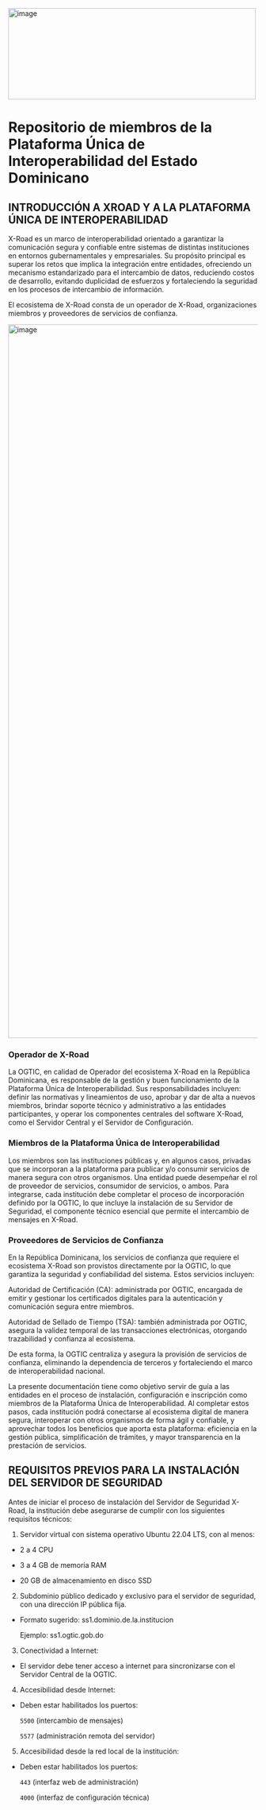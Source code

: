 <img width="500" height="184" alt="image" src="https://github.com/user-attachments/assets/a66fd358-e45a-4eda-8763-e2e4cf027cc9" />

# Repositorio de miembros de la Plataforma Única de Interoperabilidad del Estado Dominicano

## INTRODUCCIÓN A XROAD Y A LA PLATAFORMA ÚNICA DE INTEROPERABILIDAD

X-Road es un marco de interoperabilidad orientado a garantizar la comunicación segura y confiable entre sistemas de distintas instituciones en entornos gubernamentales y empresariales. Su propósito principal es superar los retos que implica la integración entre entidades, ofreciendo un mecanismo estandarizado para el intercambio de datos, reduciendo costos de desarrollo, evitando duplicidad de esfuerzos y fortaleciendo la seguridad en los procesos de intercambio de información.

El ecosistema de X-Road consta de un operador de X-Road, organizaciones miembros y proveedores de servicios de confianza.

<img width="2464" height="1438" alt="image" src="https://github.com/user-attachments/assets/1ff2b2de-789e-4107-929d-7e5ba9cb868e" />


### Operador de X-Road

La OGTIC, en calidad de Operador del ecosistema X-Road en la República Dominicana, es responsable de la gestión y buen funcionamiento de la Plataforma Única de Interoperabilidad. Sus responsabilidades incluyen: definir las normativas y lineamientos de uso, aprobar y dar de alta a nuevos miembros, brindar soporte técnico y administrativo a las entidades participantes, y operar los componentes centrales del software X-Road, como el Servidor Central y el Servidor de Configuración.

### Miembros de la Plataforma Única de Interoperabilidad

Los miembros son las instituciones públicas y, en algunos casos, privadas que se incorporan a la plataforma para publicar y/o consumir servicios de manera segura con otros organismos. Una entidad puede desempeñar el rol de proveedor de servicios, consumidor de servicios, o ambos. Para integrarse, cada institución debe completar el proceso de incorporación definido por la OGTIC, lo que incluye la instalación de su Servidor de Seguridad, el componente técnico esencial que permite el intercambio de mensajes en X-Road.

### Proveedores de Servicios de Confianza

En la República Dominicana, los servicios de confianza que requiere el ecosistema X-Road son provistos directamente por la OGTIC, lo que garantiza la seguridad y confiabilidad del sistema. Estos servicios incluyen:

Autoridad de Certificación (CA): administrada por OGTIC, encargada de emitir y gestionar los certificados digitales para la autenticación y comunicación segura entre miembros.

Autoridad de Sellado de Tiempo (TSA): también administrada por OGTIC, asegura la validez temporal de las transacciones electrónicas, otorgando trazabilidad y confianza al ecosistema.

De esta forma, la OGTIC centraliza y asegura la provisión de servicios de confianza, eliminando la dependencia de terceros y fortaleciendo el marco de interoperabilidad nacional.

La presente documentación tiene como objetivo servir de guía a las entidades en el proceso de instalación, configuración e inscripción como miembros de la Plataforma Única de Interoperabilidad. Al completar estos pasos, cada institución podrá conectarse al ecosistema digital de manera segura, interoperar con otros organismos de forma ágil y confiable, y aprovechar todos los beneficios que aporta esta plataforma: eficiencia en la gestión pública, simplificación de trámites, y mayor transparencia en la prestación de servicios.

## REQUISITOS PREVIOS PARA LA INSTALACIÓN DEL SERVIDOR DE SEGURIDAD

Antes de iniciar el proceso de instalación del Servidor de Seguridad X-Road, la institución debe asegurarse de cumplir con los siguientes requisitos técnicos:
 
1. Servidor virtual con sistema operativo Ubuntu 22.04 LTS, con al menos:

- 2 a 4 CPU

- 3 a 4 GB de memoria RAM

- 20 GB de almacenamiento en disco SSD

2. Subdominio público dedicado y exclusivo para el servidor de seguridad, con una dirección IP pública fija.

- Formato sugerido: ss1.dominio.de.la.institucion

  Ejemplo: ss1.ogtic.gob.do

3.  Conectividad a Internet:

- El servidor debe tener acceso a internet para sincronizarse con el Servidor Central de la OGTIC.

4. Accesibilidad desde Internet:

- Deben estar habilitados los puertos:

  `5500` (intercambio de mensajes)

  `5577` (administración remota del servidor)

5. Accesibilidad desde la red local de la institución:

- Deben estar habilitados los puertos:

  `443` (interfaz web de administración)

  `4000` (interfaz de configuración técnica)
